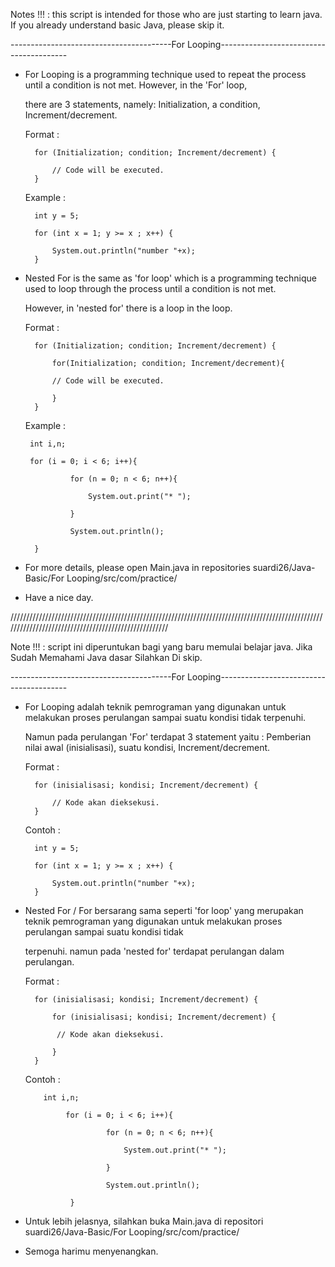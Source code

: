 Notes !!! : this script is intended for those who are just starting to learn java. If you already understand basic Java, please skip it.

----------------------------------------For Looping----------------------------------------

- For Looping is a programming technique used to repeat the process until a condition is not met. However, in the 'For' loop, 

  there are 3 statements, namely: Initialization, a condition, Increment/decrement.
  
  Format :
  
        for (Initialization; condition; Increment/decrement) {
        
            // Code will be executed.
        }
        
  Example :
        
        int y = 5;
        
        for (int x = 1; y >= x ; x++) {
            
            System.out.println("number "+x);
        }    
        
- Nested For is the same as 'for loop' which is a programming technique used to loop through the process until a condition is not met. 

  However, in 'nested for' there is a loop in the loop.
        
  Format :

        for (Initialization; condition; Increment/decrement) {

            for(Initialization; condition; Increment/decrement){

            // Code will be executed.

            }
        }
        
  Example :
  
       int i,n;
       
       for (i = 0; i < 6; i++){
       
                for (n = 0; n < 6; n++){
                
                    System.out.print("* ");
                    
                }
                
                System.out.println();
                
        }
        
- For more details, please open Main.java in repositories suardi26/Java-Basic/For Looping/src/com/practice/

- Have a nice day. 

/////////////////////////////////////////////////////////////////////////////////////////////////////////////////////////////////////////////////////

Note !!! : script ini diperuntukan bagi yang baru memulai belajar java. Jika Sudah Memahami Java dasar Silahkan Di skip.

----------------------------------------For Looping----------------------------------------

- For Looping adalah teknik pemrograman yang digunakan untuk melakukan proses perulangan sampai suatu kondisi tidak terpenuhi. 

  Namun pada perulangan 'For' terdapat 3 statement yaitu : Pemberian nilai awal (inisialisasi), suatu kondisi, Increment/decrement.
  
  
  Format :
  
        for (inisialisasi; kondisi; Increment/decrement) {
        
            // Kode akan dieksekusi.
        }
        
  Contoh :
        
        int y = 5;
        
        for (int x = 1; y >= x ; x++) {
            
            System.out.println("number "+x);
        } 
        
- Nested For / For bersarang sama seperti 'for loop' yang merupakan teknik pemrograman yang digunakan untuk melakukan proses perulangan sampai suatu kondisi tidak 

  terpenuhi. namun pada 'nested for' terdapat perulangan dalam perulangan.
  
  Format :
  
        for (inisialisasi; kondisi; Increment/decrement) {
        
            for (inisialisasi; kondisi; Increment/decrement) {

             // Kode akan dieksekusi.

            }
        }
            
  Contoh : 
  
          int i,n;

               for (i = 0; i < 6; i++){

                        for (n = 0; n < 6; n++){

                            System.out.print("* ");

                        }

                        System.out.println();

                }
                
- Untuk lebih jelasnya, silahkan buka Main.java di repositori suardi26/Java-Basic/For Looping/src/com/practice/

- Semoga harimu menyenangkan.
        
